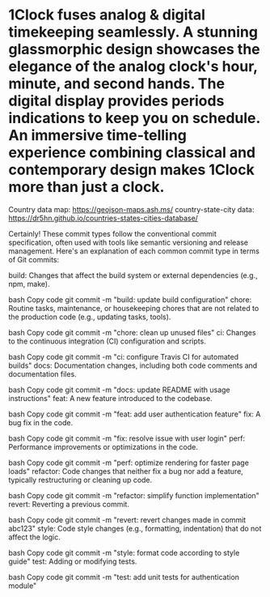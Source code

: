 # 1Clock fuses analog & digital timekeeping seamlessly. A stunning glassmorphic design showcases the elegance of the analog clock's hour, minute, and second hands. The digital display provides periods indications to keep you on schedule. An immersive time-telling experience combining classical and contemporary design makes 1Clock more than just a clock.


Country data map: https://geojson-maps.ash.ms/
country-state-city data: https://dr5hn.github.io/countries-states-cities-database/

Certainly! These commit types follow the conventional commit specification, often used with tools like semantic versioning and release management. Here's an explanation of each common commit type in terms of Git commits:

build: Changes that affect the build system or external dependencies (e.g., npm, make).

bash
Copy code
git commit -m "build: update build configuration"
chore: Routine tasks, maintenance, or housekeeping chores that are not related to the production code (e.g., updating tasks, tools).

bash
Copy code
git commit -m "chore: clean up unused files"
ci: Changes to the continuous integration (CI) configuration and scripts.

bash
Copy code
git commit -m "ci: configure Travis CI for automated builds"
docs: Documentation changes, including both code comments and documentation files.

bash
Copy code
git commit -m "docs: update README with usage instructions"
feat: A new feature introduced to the codebase.

bash
Copy code
git commit -m "feat: add user authentication feature"
fix: A bug fix in the code.

bash
Copy code
git commit -m "fix: resolve issue with user login"
perf: Performance improvements or optimizations in the code.

bash
Copy code
git commit -m "perf: optimize rendering for faster page loads"
refactor: Code changes that neither fix a bug nor add a feature, typically restructuring or cleaning up code.

bash
Copy code
git commit -m "refactor: simplify function implementation"
revert: Reverting a previous commit.

bash
Copy code
git commit -m "revert: revert changes made in commit abc123"
style: Code style changes (e.g., formatting, indentation) that do not affect the logic.

bash
Copy code
git commit -m "style: format code according to style guide"
test: Adding or modifying tests.

bash
Copy code
git commit -m "test: add unit tests for authentication module"